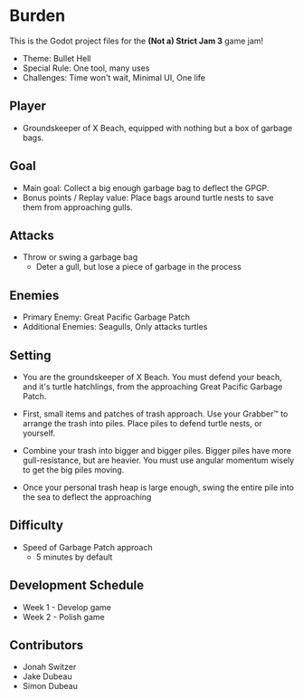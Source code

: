 # Burden

This is the Godot project files for the **(Not a) Strict Jam 3** game jam!

- Theme: Bullet Hell
- Special Rule: One tool, many uses
- Challenges: Time won't wait, Minimal UI, One life

## Player

- Groundskeeper of X Beach, equipped with nothing but a box of garbage bags.

## Goal

- Main goal: Collect a big enough garbage bag to deflect the GPGP.
- Bonus points / Replay value: Place bags around turtle nests to save them from approaching gulls.

## Attacks

- Throw or swing a garbage bag
  - Deter a gull, but lose a piece of garbage in the process

## Enemies

- Primary Enemy: Great Pacific Garbage Patch
- Additional Enemies: Seagulls, Only attacks turtles

## Setting

- You are the groundskeeper of X Beach. You must defend your beach, and it's turtle hatchlings, from the approaching Great Pacific Garbage Patch.
- First, small items and patches of trash approach. Use your Grabber™️ to arrange the trash into piles. Place piles to defend turtle nests, or yourself.
- Combine your trash into bigger and bigger piles. Bigger piles have more gull-resistance, but are heavier. You must use angular momentum wisely to get the big piles moving.

- Once your personal trash heap is large enough, swing the entire pile into the sea to deflect the approaching

## Difficulty

- Speed of Garbage Patch approach
  - 5 minutes by default

## Development Schedule

- Week 1 - Develop game
- Week 2 - Polish game

## Contributors

- Jonah Switzer
- Jake Dubeau
- Simon Dubeau
